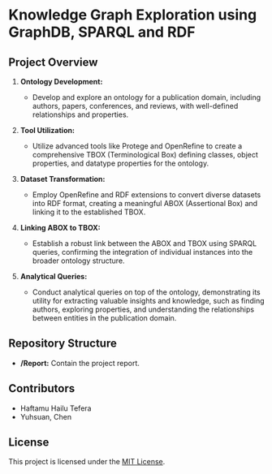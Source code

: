 
# Knowledge Graph Exploration using GraphDB, SPARQL and RDF

## Project Overview

1. **Ontology Development:**
   - Develop and explore an ontology for a publication domain, including authors, papers, conferences, and reviews, with well-defined relationships and properties.

2. **Tool Utilization:**
   - Utilize advanced tools like Protege and OpenRefine to create a comprehensive TBOX (Terminological Box) defining classes, object properties, and datatype properties for the ontology.

3. **Dataset Transformation:**
   - Employ OpenRefine and RDF extensions to convert diverse datasets into RDF format, creating a meaningful ABOX (Assertional Box) and linking it to the established TBOX.

4. **Linking ABOX to TBOX:**
   - Establish a robust link between the ABOX and TBOX using SPARQL queries, confirming the integration of individual instances into the broader ontology structure.

5. **Analytical Queries:**
   - Conduct analytical queries on top of the ontology, demonstrating its utility for extracting valuable insights and knowledge, such as finding authors, exploring properties, and understanding the relationships between entities in the publication domain.

## Repository Structure

- **/Report:** Contain the project report.


## Contributors


- Haftamu Hailu Tefera
- Yuhsuan, Chen

## License

This project is licensed under the [MIT License](LICENSE).
